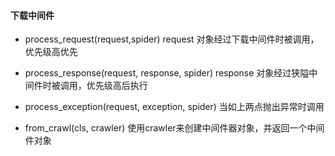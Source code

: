 #### 下载中间件
- process_request(request,spider)
  request 对象经过下载中间件时被调用，优先级高优先
  
 - process_response(request, response, spider)
   response 对象经过狭隘中间件时被调用，优先级高后执行
   
 - process_exception(request, exception, spider)
   当如上两点抛出异常时调用
   
 - from_crawl(cls, crawler)
   使用crawler来创建中间件器对象，并返回一个中间件对象
   
  